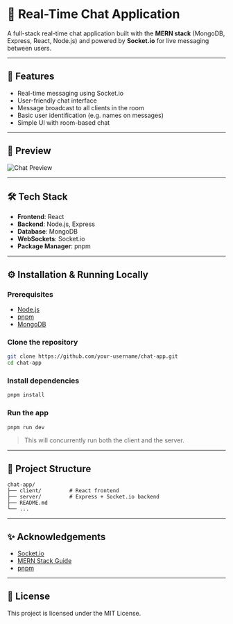 # 💬 Real-Time Chat Application

A full-stack real-time chat application built with the **MERN stack** (MongoDB, Express, React, Node.js) and powered by **Socket.io** for live messaging between users.

---

## 🚀 Features

- Real-time messaging using Socket.io
- User-friendly chat interface
- Message broadcast to all clients in the room
- Basic user identification (e.g. names on messages)
- Simple UI with room-based chat

---

## 📸 Preview

![Chat Preview](./fc962f28-347e-43de-bfd1-d1f2405e157a.png)

---

## 🛠️ Tech Stack

- **Frontend**: React
- **Backend**: Node.js, Express
- **Database**: MongoDB
- **WebSockets**: Socket.io
- **Package Manager**: pnpm

---

## ⚙️ Installation & Running Locally

### Prerequisites

- [Node.js](https://nodejs.org/)
- [pnpm](https://pnpm.io/)
- [MongoDB](https://www.mongodb.com/)

### Clone the repository

```bash
git clone https://github.com/your-username/chat-app.git
cd chat-app
```

### Install dependencies

```bash
pnpm install
```

### Run the app

```bash
pnpm run dev
```

> This will concurrently run both the client and the server.

---

## 📁 Project Structure

```
chat-app/
├── client/         # React frontend
├── server/         # Express + Socket.io backend
├── README.md
└── ...
```

---

## ✨ Acknowledgements

- [Socket.io](https://socket.io/)
- [MERN Stack Guide](https://www.mongodb.com/languages/mern-stack-tutorial)
- [pnpm](https://pnpm.io/)

---

## 📃 License

This project is licensed under the MIT License.
